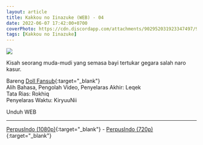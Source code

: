 ```yaml
---
layout: article
title: Kakkou no Iinazuke (WEB) - 04
date: 2022-06-07 17:42:00+0700
coverPhoto: https://cdn.discordapp.com/attachments/902952031923347497/983639302011510784/unknown.png
tags: [Kakkou no Iinazuke]
---
```


![](https://cdn.discordapp.com/attachments/902952031923347497/983639302011510784/unknown.png)

Kisah seorang muda-mudi yang semasa bayi tertukar gegara salah naro kasur.

Bareng [Doll Fansub](https://www.perpusindo.info/user/Leqek){:target="_blank"}
<br>
Alih Bahasa, Pengolah Video, Penyelaras Akhir: Leqek
<br>
Tata Rias: Rokhiq
<br>
Penyelaras Waktu: KiryuuNii

Unduh WEB

---
[PerpusIndo (1080p)](https://www.perpusindo.info/berkas/o7iLArEm){:target="_blank"} - [PerpusIndo (720p)](https://www.perpusindo.info/berkas/SZTdpOQB){:target="_blank"}
